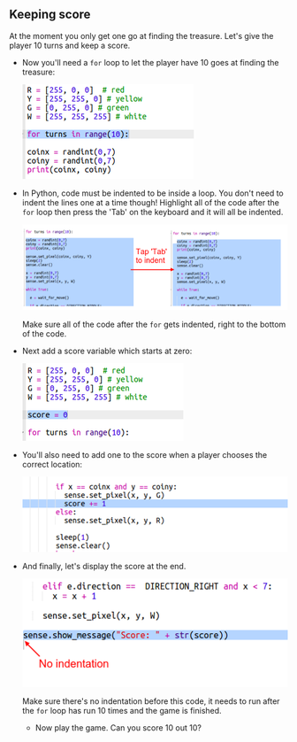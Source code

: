 ## Keeping score

At the moment you only get one go at finding the treasure. Let's give the player 10 turns and keep a score.

+ Now you'll need a `for` loop to let the player have 10 goes at finding the treasure:
    
    ![スクリーンショット](images/treasure-turns.png)

+ In Python, code must be indented to be inside a loop. You don't need to indent the lines one at a time though! Highlight all of the code after the `for` loop then press the 'Tab' on the keyboard and it will all be indented.
    
    ![スクリーンショット](images/treasure-indent.png)
    
    Make sure all of the code after the `for` gets indented, right to the bottom of the code.

+ Next add a score variable which starts at zero:
    
    ![スクリーンショット](images/treasure-score-variable.png)

+ You'll also need to add one to the score when a player chooses the correct location:
    
    ![スクリーンショット](images/treasure-score.png)

+ And finally, let's display the score at the end.
    
    ![スクリーンショット](images/treasure-show-score.png)
    
    Make sure there's no indentation before this code, it needs to run after the `for` loop has run 10 times and the game is finished.
    
    + Now play the game. Can you score 10 out 10?